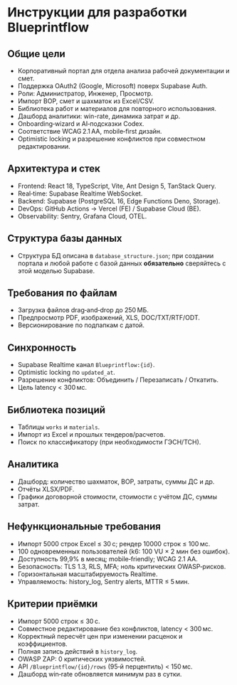 # Инструкции для разработки Blueprintflow

## Общие цели
- Корпоративный портал для отдела анализа рабочей документации и смет.
- Поддержка OAuth2 (Google, Microsoft) поверх Supabase Auth.
- Роли: Администратор, Инженер, Просмотр.
- Импорт ВОР, смет и шахматок из Excel/CSV.
- Библиотека работ и материалов для повторного использования.
- Дашборд аналитики: win-rate, динамика затрат и др.
- Onboarding‑wizard и AI‑подсказки Codex.
- Соответствие WCAG 2.1 AA, mobile‑first дизайн.
- Optimistic locking и разрешение конфликтов при совместном редактировании.

## Архитектура и стек
- Frontend: React 18, TypeScript, Vite, Ant Design 5, TanStack Query.
- Real‑time: Supabase Realtime WebSocket.
- Backend: Supabase (PostgreSQL 16, Edge Functions Deno, Storage).
- DevOps: GitHub Actions → Vercel (FE) / Supabase Cloud (BE).
- Observability: Sentry, Grafana Cloud, OTEL.

## Структура базы данных
- Структура БД описана в `database_structure.json`; при создании портала и любой работе с базой данных **обязательно** сверяйтесь с этой моделью Supabase.

## Требования по файлам
- Загрузка файлов drag‑and‑drop до 250 МБ.
- Предпросмотр PDF, изображений, XLS, DOC/TXT/RTF/ODT.
- Версионирование по подпапкам с датой.

## Синхронность
- Supabase Realtime канал `Blueprintflow:{id}`.
- Optimistic locking по `updated_at`.
- Разрешение конфликтов: Объединить / Перезаписать / Откатить.
- Цель latency < 300 мс.

## Библиотека позиций
- Таблицы `works` и `materials`.
- Импорт из Excel и прошлых тендеров/расчетов.
- Поиск по классификатору (при необходимости ГЭСН/ТСН).

## Аналитика
- Дашборд: количество шахматок, ВОР, затраты, суммы ДС и др.
- Отчёты XLSX/PDF.
- Графики договорной стоимости, стоимости с учётом ДС, суммы затрат.

## Нефункциональные требования
- Импорт 5000 строк Excel ≤ 30 с; рендер 10000 строк ≤ 100 мс.
- 100 одновременных пользователей (k6: 100 VU × 2 мин без ошибок).
- Доступность 99,9% в месяц; mobile‑friendly; WCAG 2.1 AA.
- Безопасность: TLS 1.3, RLS, MFA; ноль критических OWASP‑рисков.
- Горизонтальная масштабируемость Realtime.
- Управляемость: history_log, Sentry alerts, MTTR ≤ 5 мин.

## Критерии приёмки
- Импорт 5000 строк ≤ 30 с.
- Совместное редактирование без конфликтов, latency < 300 мс.
- Корректный пересчёт цен при изменении расценок и коэффициентов.
- Полная запись действий в `history_log`.
- OWASP ZAP: 0 критических уязвимостей.
- API `/Blueprintflow/{id}/rows` (95‑й перцентиль) < 150 мс.
- Дашборд win‑rate обновляется минимум раз в сутки.
